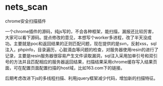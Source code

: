 nets_scan
=========

chrome安全扫描插件

一个chrome插件的源码，纯js写的，不会各种框架，能扫描，漏报还比较厉害，大家可以看下源码。提点修改的意见，本想写个worker多进程，改了半天没成功。主要就是poc和返回结果的正则匹配问题，现在提供的是svn，反射xss，sql注入，phpinfo，目录遍历，心脏滴血等问题的检查，对服务器使用resin的进行了记录，主要是resin服务器很容易产生文件读取漏洞，sql注入采用加单引号和双引号的方法并且匹配相应的服务器返回结果，扫描结果采用chrome缓存写入结果页面，可在配置页面配置扫描的host域，比如163.com下的链接。

后期考虑改进下js的多线程扫描、利用jquery框架减少代码，增加新的扫描特征。